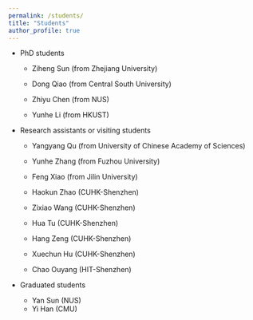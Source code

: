 ```yaml
---
permalink: /students/
title: "Students"
author_profile: true
---
```


- PhD students
	- Ziheng Sun (from Zhejiang University)
	- Dong Qiao (from Central South University)
   
   	- Zhiyu Chen (from NUS)
	- Yunhe Li (from HKUST)

- Research assistants or visiting students
	- Yangyang Qu (from University of Chinese Academy of Sciences) 
	- Yunhe Zhang (from Fuzhou University)
	- Feng Xiao (from Jilin University)
	- Haokun Zhao (CUHK-Shenzhen)
	- Zixiao Wang (CUHK-Shenzhen)
   
 	- Hua Tu (CUHK-Shenzhen)
    
  	- Hang Zeng (CUHK-Shenzhen)
  	- Xuechun Hu (CUHK-Shenzhen)
  	- Chao Ouyang (HIT-Shenzhen)

- Graduated students
	- Yan Sun (NUS)
	- Yi Han (CMU)
 
